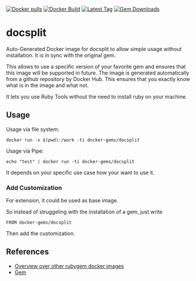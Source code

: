 [![Docker pulls](https://img.shields.io/docker/pulls/rubygem/docsplit.svg)](https://hub.docker.com/r/rubygem/docsplit/)
[![Docker Build](https://img.shields.io/docker/automated/rubygem/docsplit.svg)](https://hub.docker.com/r/rubygem/docsplit/)
[![Latest Tag](https://img.shields.io/github/tag/docker-rubygem/docsplit.svg)](https://hub.docker.com/r/rubygem/docsplit/)
[![Gem Downloads](https://img.shields.io/gem/dt/docsplit.svg)](https://rubygems.org/gems/docsplit/)
# docsplit

Auto-Generated Docker image for docsplit to allow simple usage without installation.
It is in sync with the original gem.

This allows to use a specific version of your favorite gem and ensures that this image will be supported in future.
The image is generated automatically from a github repository by Docker Hub.
This ensures that you exactly know what is in the image and what not.

It lets you use Ruby Tools without the need to install ruby on your machine.

## Usage

Usage via file system:

`docker run -v $(pwd):/work -ti docker-gems/docsplit`

Usage via Pipe:

`echo "test" | docker run -ti docker-gems/docsplit`

It depends on your specific use case how your want to use it.

### Add Customization

For extension, it could be used as base image.

So instead of struggeling with the installation of a gem, just write

`FROM docker-gems/docsplit`

Then add the customization.

## References

 - [Overview over other rubygem docker images](https://github.com/thinkbot/docker-rubygem)
 - [Gem](https://rubygems.org/gems/docsplit/)
